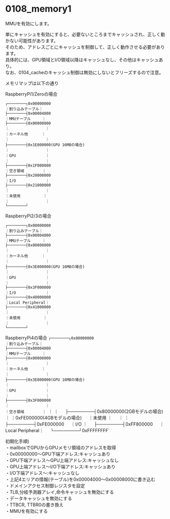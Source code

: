 # 0108_memory1

MMUを有効にします。

単にキャッシュを有効にすると、必要ないところまでキャッシュされ、正しく動かない可能性があります。  
そのため、アドレスごとにキャッシュを制御して、正しく動作させる必要があります。  
具体的には、GPU領域とI/O領域以降はキャッシュなし、その他はキャッシュあり。  
なお、0104_cacheのキャッシュ制御は無効にしないとフリーズするので注意。

メモリマップは以下の通り

RaspberryPi1/Zeroの場合

`┌────────┐0x00000000`  
`｜割り込みテーブル｜`  
`├────────┤0x00004000`  
`｜MMUテーブル     ｜`  
`├────────┤0x00008000`  
`｜                ｜`  
`｜カーネル他      ｜`  
`｜                ｜`  
`├────────┤0x1E000000(GPU 16MBの場合)`  
`｜                ｜`  
`｜GPU             ｜`  
`｜                ｜`  
`├────────┤0x1F000000`  
`｜空き領域        ｜`  
`├────────┤0x20000000`  
`｜I/O             ｜`  
`├────────┤0x21000000`  
`｜                ｜`  
`｜未使用          ｜`  
`｜                ｜`  
`└────────┘`

RaspberryPi2/3の場合

`┌────────┐0x00000000`  
`｜割り込みテーブル｜`  
`├────────┤0x00004000`  
`｜MMUテーブル     ｜`  
`├────────┤0x00008000`  
`｜                ｜`  
`｜カーネル他      ｜`  
`｜                ｜`  
`├────────┤0x3E000000(GPU 16MBの場合)`  
`｜                ｜`  
`｜GPU             ｜`  
`｜                ｜`  
`├────────┤0x3F000000`  
`｜I/O             ｜`  
`├────────┤0x40000000`  
`｜Local Peripheral｜`  
`├────────┤0x41000000`  
`｜                ｜`  
`｜未使用          ｜`  
`｜                ｜`  
`└────────┘`

RaspberryPi4の場合
`┌────────┐0x00000000`  
`｜割り込みテーブル｜`  
`├────────┤0x00004000`  
`｜MMUテーブル     ｜`  
`├────────┤0x00008000`  
`｜                ｜`  
`｜カーネル他      ｜`  
`｜                ｜`  
`├────────┤0x3E000000(GPU 16MBの場合)`  
`｜                ｜`  
`｜GPU             ｜`  
`｜                ｜`  
`├────────┤0x3F000000`  
`｜                ｜`  
`｜空き領域        ｜
`｜                ｜`  
`├────────┤0x80000000(2GBモデルの場合)`  
`｜                ｜0xFE000000(4GBモデルの場合)`  
`｜未使用          ｜`  
`｜                ｜`  
`├────────┤0xFE000000`  
`｜I/O             ｜`  
`├────────┤0xFF800000`  
`｜Local Peripheral｜`  
`└────────┘0xFFFFFFFF`

初期化手順)  
・mailboxでGPUからGPUメモリ領域のアドレスを取得  
・0x00000000～GPU下端アドレス:キャッシュあり  
・GPU下端アドレス～GPU上端アドレス:キャッシュなし  
・GPU上端アドレス～I/O下端アドレス:キャッシュあり  
・I/O下端アドレス～:キャッシュなし  
・上記4エリアの情報(テーブル)を0x00004000～0x00008000に書き込む  
・ドメインアクセス制御レジスタを設定  
・TLB,分岐予測器アレイ,命令キャッシュを無効にする  
・データキャッシュを無効にする  
・TTBCR, TTBR0の書き換え  
・MMUを有効にする
